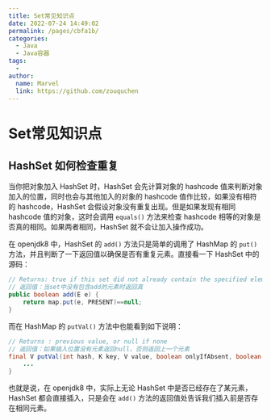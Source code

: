```yaml
---
title: Set常见知识点
date: 2022-07-24 14:49:02
permalink: /pages/cbfa1b/
categories:
  - Java
  - Java容器
tags:
  - 
author: 
  name: Marvel
  link: https://github.com/zouquchen
---
```

# Set常见知识点

## HashSet 如何检查重复

当你把对象加入 HashSet 时，HashSet 会先计算对象的 hashcode 值来判断对象加入的位置，同时也会与其他加入的对象的 hashcode 值作比较，如果没有相符的 hashcode，HashSet 会假设对象没有重复出现。但是如果发现有相同 hashcode 值的对象，这时会调用 `equals()` 方法来检查 hashcode 相等的对象是否真的相同。如果两者相同，HashSet 就不会让加入操作成功。

在 openjdk8 中，HashSet 的 `add()` 方法只是简单的调用了 HashMap 的 `put()` 方法，并且判断了一下返回值以确保是否有重复元素。直接看一下 HashSet 中的源码：

```java
// Returns: true if this set did not already contain the specified element
// 返回值：当set中没有包含add的元素时返回真
public boolean add(E e) {
	return map.put(e, PRESENT)==null;
}
```

而在 HashMap 的 `putVal()` 方法中也能看到如下说明：

```java
// Returns : previous value, or null if none
// 返回值：如果插入位置没有元素返回null，否则返回上一个元素
final V putVal(int hash, K key, V value, boolean onlyIfAbsent, boolean evict) {
	...
}
```

也就是说，在 openjdk8 中，实际上无论 HashSet 中是否已经存在了某元素，HashSet 都会直接插入，只是会在 `add()` 方法的返回值处告诉我们插入前是否存在相同元素。